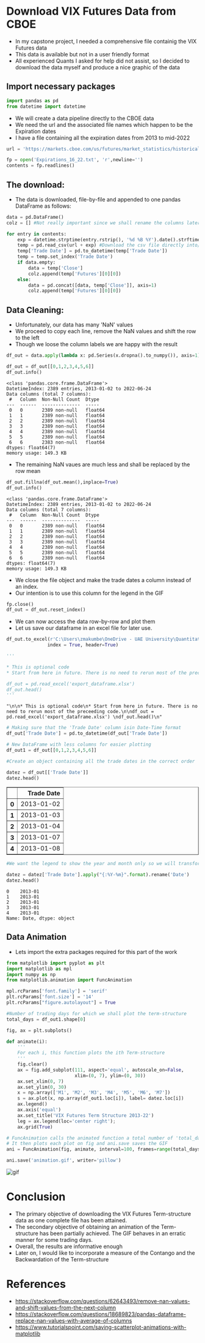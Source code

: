 # Download VIX Futures Data from CBOE

- In my capstone project, I needed a comprehensive file containig the VIX Futures data
- This data is available but not in a user friendly format
- All experienced Quants I asked for help did not assist, so I decided to download the data myself and produce a nice graphic of the data

## Import necessary packages


```python
import pandas as pd
from datetime import datetime
```

- We will create a data pipeline directly to the CBOE data
- We need the url and the associated file names which happen to be the Expiration dates
- I have a file containing all the expiration dates from 2013 to  mid-2022


```python
url = 'https://markets.cboe.com/us/futures/market_statistics/historical_data/products/csv/VX/'
```


```python
fp = open('Expirations_16_22.txt', 'r',newline='')
contents = fp.readlines()
```

## The download:

- The data is downloaded, file-by-file and appended to one pandas DataFrame as follows:


```python
data = pd.DataFrame()
colz = [] #Not really important since we shall rename the columns later

for entry in contents:
    exp = datetime.strptime(entry.rstrip(), '%d %B %Y').date().strftime('%Y-%m-%d')
    temp = pd.read_csv(url + exp) #Download the csv file directly into/via pandas
    temp['Trade Date'] = pd.to_datetime(temp['Trade Date']) 
    temp = temp.set_index('Trade Date')
    if data.empty:
        data = temp['Close']
        colz.append(temp['Futures'][0][0])
    else:         
        data = pd.concat([data, temp['Close']], axis=1)        
        colz.append(temp['Futures'][0][0])
```

## Data Cleaning:

- Unfortunately, our data has many 'NaN' values
- We proceed to copy each line, remove the NaN values and shift the row to the left
- Though we loose the column labels we are happy with the result


```python
df_out = data.apply(lambda x: pd.Series(x.dropna().to_numpy()), axis=1)
```


```python
df_out = df_out[[0,1,2,3,4,5,6]]
df_out.info()
```

    <class 'pandas.core.frame.DataFrame'>
    DatetimeIndex: 2389 entries, 2013-01-02 to 2022-06-24
    Data columns (total 7 columns):
     #   Column  Non-Null Count  Dtype  
    ---  ------  --------------  -----  
     0   0       2389 non-null   float64
     1   1       2389 non-null   float64
     2   2       2389 non-null   float64
     3   3       2389 non-null   float64
     4   4       2389 non-null   float64
     5   5       2389 non-null   float64
     6   6       2383 non-null   float64
    dtypes: float64(7)
    memory usage: 149.3 KB
    

- The remaining NaN vaues are much less and shall be replaced by the row mean


```python
df_out.fillna(df_out.mean(),inplace=True)
df_out.info()
```

    <class 'pandas.core.frame.DataFrame'>
    DatetimeIndex: 2389 entries, 2013-01-02 to 2022-06-24
    Data columns (total 7 columns):
     #   Column  Non-Null Count  Dtype  
    ---  ------  --------------  -----  
     0   0       2389 non-null   float64
     1   1       2389 non-null   float64
     2   2       2389 non-null   float64
     3   3       2389 non-null   float64
     4   4       2389 non-null   float64
     5   5       2389 non-null   float64
     6   6       2389 non-null   float64
    dtypes: float64(7)
    memory usage: 149.3 KB
    

- We close the file object and make the trade dates a column instead of an index.
- Our intention is to use this column for the legend in the GIF


```python
fp.close()
df_out = df_out.reset_index()
```

- We can now access the data row-by-row and plot them
- Let us save our dataframe in an excel file for later use.


```python
df_out.to_excel(r'C:\Users\zmakumbe\OneDrive - UAE University\Quantitative Finance\MScFEn WorldQuant\10 Capstone\Code\export_dataframe.xlsx', 
               index = True, header=True)
```


```python
'''

* This is optional code
* Start from here in future. There is no need to rerun most of the preceeding code.

df_out = pd.read_excel('export_dataframe.xlsx') 
df_out.head()
'''
```




    "\n\n* This is optional code\n* Start from here in future. There is no need to rerun most of the preceeding code.\n\ndf_out = pd.read_excel('export_dataframe.xlsx') \ndf_out.head()\n"




```python
# Making sure that the 'Trade Date' column isin Date-Time format
df_out['Trade Date'] = pd.to_datetime(df_out['Trade Date'])

# New DataFrame with less columns for easier plotting
df_out1 = df_out[[0,1,2,3,4,5,6]]
```


```python
#Create an object containing all the trade dates in the correct order

datez = df_out[['Trade Date']]
datez.head()
```




<div>
<style scoped>
    .dataframe tbody tr th:only-of-type {
        vertical-align: middle;
    }

    .dataframe tbody tr th {
        vertical-align: top;
    }

    .dataframe thead th {
        text-align: right;
    }
</style>
<table border="1" class="dataframe">
  <thead>
    <tr style="text-align: right;">
      <th></th>
      <th>Trade Date</th>
    </tr>
  </thead>
  <tbody>
    <tr>
      <th>0</th>
      <td>2013-01-02</td>
    </tr>
    <tr>
      <th>1</th>
      <td>2013-01-03</td>
    </tr>
    <tr>
      <th>2</th>
      <td>2013-01-04</td>
    </tr>
    <tr>
      <th>3</th>
      <td>2013-01-07</td>
    </tr>
    <tr>
      <th>4</th>
      <td>2013-01-08</td>
    </tr>
  </tbody>
</table>
</div>




```python
#We want the legend to show the year and month only so we will transform all dates to that format

datez = datez['Trade Date'].apply("{:%Y-%m}".format).rename('Date')
datez.head()
```




    0    2013-01
    1    2013-01
    2    2013-01
    3    2013-01
    4    2013-01
    Name: Date, dtype: object



## Data Animation

- Lets import the extra packages required for this part of the work


```python
from matplotlib import pyplot as plt
import matplotlib as mpl
import numpy as np
from matplotlib.animation import FuncAnimation
```


```python
mpl.rcParams['font.family'] = 'serif'
plt.rcParams['font.size'] = '14'
plt.rcParams["figure.autolayout"] = True
```


```python
#Number of trading days for which we shall plot the term-structure
total_days = df_out1.shape[0]

fig, ax = plt.subplots()

def animate(i):
    '''
    For each i, this function plots the ith Term-structure
    '''
    fig.clear()
    ax = fig.add_subplot(111, aspect='equal', autoscale_on=False, 
                         xlim=(0, 7), ylim=(0, 30))
    ax.set_xlim(0, 7)
    ax.set_ylim(0, 30)
    x = np.array(['M1', 'M2', 'M3', 'M4', 'M5', 'M6', 'M7'])
    s = ax.plot(x, np.array(df_out1.loc[i]), label= datez.loc[i])
    ax.legend()
    ax.axis('equal')
    ax.set_title('VIX Futures Term Structure 2013-22')
    leg = ax.legend(loc='center right');
    ax.grid(True)

# FuncAnimation calls the animated function a total number of 'total_days'
# It then plots each plot on fig and ani.save saves the GIF
ani = FuncAnimation(fig, animate, interval=100, frames=range(total_days))

ani.save('animation.gif', writer='pillow')
```
![gif](/images/07_vix_ts_anim.gif)

# Conclusion

- The primary objective of downloading the VIX Futures Term-structure data as one complete file has been attained.
- The secondary objective of obtaining an animation of the Term-structure has been partially achieved. The GIF behaves in an erratic manner for some trading days. 
- Overall, the results are informative enough
- Later on, I would like to incorporate a measure of the Contango and the Backwardation of the Term-structure

# References

- https://stackoverflow.com/questions/62643493/remove-nan-values-and-shift-values-from-the-next-column
- https://stackoverflow.com/questions/18689823/pandas-dataframe-replace-nan-values-with-average-of-columns
- https://www.tutorialspoint.com/saving-scatterplot-animations-with-matplotlib


```python

```
